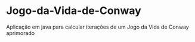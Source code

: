 # Jogo-da-Vida-de-Conway
Aplicação em java para calcular iterações de um Jogo da Vida de Conway aprimorado
